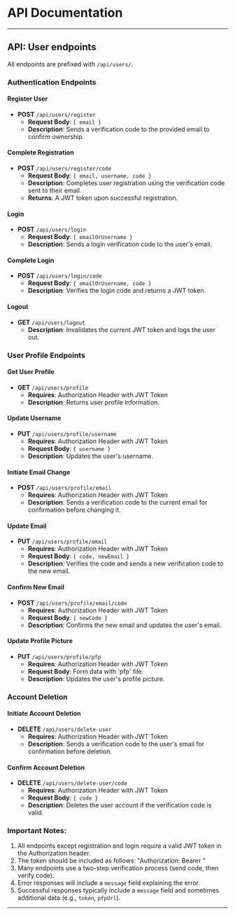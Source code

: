 # API Documentation
-----------------------------------
## API: User endpoints
All endpoints are prefixed with `/api/users/`.

### Authentication Endpoints

#### Register User
- **POST** `/api/users/register`
  - **Request Body**: `{ email }`
  - **Description**: Sends a verification code to the provided email to confirm ownership.

#### Complete Registration
- **POST** `/api/users/register/code`
  - **Request Body**: `{ email, username, code }`
  - **Description**: Completes user registration using the verification code sent to their email.
  - **Returns**: A JWT token upon successful registration.

#### Login
- **POST** `/api/users/login`
  - **Request Body**: `{ emailOrUsername }`
  - **Description**: Sends a login verification code to the user's email.

#### Complete Login
- **POST** `/api/users/login/code`
  - **Request Body**: `{ emailOrUsername, code }`
  - **Description**: Verifies the login code and returns a JWT token.

#### Logout
- **GET** `/api/users/logout`
  - **Description**: Invalidates the current JWT token and logs the user out.

### User Profile Endpoints

#### Get User Profile
- **GET** `/api/users/profile`
  - **Requires**: Authorization Header with JWT Token
  - **Description**: Returns user profile information.

#### Update Username
- **PUT** `/api/users/profile/username`
  - **Requires**: Authorization Header with JWT Token
  - **Request Body**: `{ username }`
  - **Description**: Updates the user's username.

#### Initiate Email Change
- **POST** `/api/users/profile/email`
  - **Requires**: Authorization Header with JWT Token
  - **Description**: Sends a verification code to the current email for confirmation before changing it.

#### Update Email
- **PUT** `/api/users/profile/email`
  - **Requires**: Authorization Header with JWT Token
  - **Request Body**: `{ code, newEmail }`
  - **Description**: Verifies the code and sends a new verification code to the new email.

#### Confirm New Email
- **POST** `/api/users/profile/email/code`
  - **Requires**: Authorization Header with JWT Token
  - **Request Body**: `{ newCode }`
  - **Description**: Confirms the new email and updates the user's email.

#### Update Profile Picture
- **PUT** `/api/users/profile/pfp`
  - **Requires**: Authorization Header with JWT Token
  - **Request Body**: Form data with 'pfp' file.
  - **Description**: Updates the user's profile picture.

### Account Deletion

#### Initiate Account Deletion
- **DELETE** `/api/users/delete-user`
  - **Requires**: Authorization Header with JWT Token
  - **Description**: Sends a verification code to the user's email for confirmation before deletion.

#### Confirm Account Deletion
- **DELETE** `/api/users/delete-user/code`
  - **Requires**: Authorization Header with JWT Token
  - **Request Body**: `{ code }`
  - **Description**: Deletes the user account if the verification code is valid.

### Important Notes:
1. All endpoints except registration and login require a valid JWT token in the Authorization header.
2. The token should be included as follows: "Authorization: Bearer <token>"
3. Many endpoints use a two-step verification process (send code, then verify code).
4. Error responses will include a `message` field explaining the error.
5. Successful responses typically include a `message` field and sometimes additional data (e.g., `token`, `pfpUrl`).
-----------------------------------
